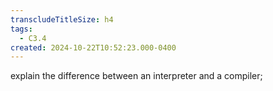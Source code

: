 ```yaml
---
transcludeTitleSize: h4
tags:
  - C3.4
created: 2024-10-22T10:52:23.000-0400
---
```

explain the difference between an interpreter and a compiler;